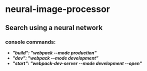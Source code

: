 # neural-image-processor
## Search using a neural network


### **console commands:**
- ***"build": "webpack --mode production"***
- ***"dev": "webpack --mode development"***
- ***"start": "webpack-dev-server --mode development --open"***
